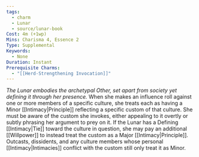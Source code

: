 ```yaml
---
tags:
  - charm
  - Lunar
  - source/lunar-book
Cost: 4m (+1wp)
Mins: Charisma 4, Essence 2
Type: Supplemental
Keywords:
  - None
Duration: Instant
Prerequisite Charms:
  - "[[Herd-Strengthening Invocation]]"
---
```

*The Lunar embodies the archetypal Other, set apart from society yet defining it through her presence.*
When she makes an influence roll against one or more members of a specific culture, she treats each as having a Minor [[Intimacy|Principle]] reflecting a specific custom of that culture. She must be aware of the custom she invokes, either appealing to it overtly or subtly phrasing her argument to prey on it. If the Lunar has a Defining [[Intimacy|Tie]] toward the culture in question, she may pay an additional [[Willpower]] to instead treat the custom as a Major [[Intimacy|Principle]]. Outcasts, dissidents, and any culture members whose personal [[Intimacy|Intimacies]] conflict with the custom still only treat it as Minor.